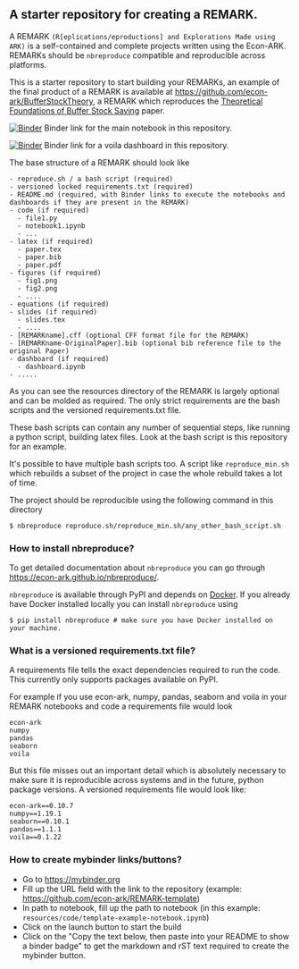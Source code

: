 ## A starter repository for creating a REMARK.

A REMARK `(R[eplications/eproductions] and Explorations Made using ARK)` is a self-contained and complete projects written using the Econ-ARK. REMARKs should be `nbreproduce` compatible and reproducible across platforms.

This is a starter repository to start building your REMARKs, an example of the final product of a REMARK is available at https://github.com/econ-ark/BufferStockTheory, a REMARK which reproduces the [Theoretical Foundations of Buffer Stock Saving]() paper.


[![Binder](https://mybinder.org/badge_logo.svg)](https://mybinder.org/v2/gh/econ-ark/REMARK-template/master?filepath=resources%2Fcode%2Ftemplate-example-notebook.ipynb) Binder link for the main notebook in this repository.

[![Binder](https://mybinder.org/badge_logo.svg)](https://mybinder.org/v2/gh/econ-ark/REMARK-template/master?urlpath=voila%2Frender%2Fresources%2Fdashboard%2Fdashboard.ipynb) Binder link for a voila dashboard in this repository.

The base structure of a REMARK should look like
```
- reproduce.sh / a bash script (required)
- versioned locked requirements.txt (required)
- README.md (required, with Binder links to execute the notebooks and dashboards if they are present in the REMARK)
- code (if required)
  - file1.py
  - notebook1.ipynb
  - ...
- latex (if required)
  - paper.tex
  - paper.bib
  - paper.pdf
- figures (if required)
  - fig1.png
  - fig2.png
  - ....
- equations (if required)
- slides (if required)
  - slides.tex
  - ....
- [REMARKname].cff (optional CFF format file for the REMARK)
- [REMARKname-OriginalPaper].bib (optional bib reference file to the original Paper)
- dashboard (if required)
  - dashboard.ipynb
- .....
```
As you can see the resources directory of the REMARK is largely optional and can be molded as required. The only strict requirements are the bash scripts and the versioned requirements.txt file.

These bash scripts can contain any number of sequential steps, like running a python script, building latex files. Look at the bash script is this repository for an example.

It's possible to have multiple bash scripts too. A script like `reproduce_min.sh` which rebuilds a subset of the project in case the whole rebuild takes a lot of time.

The project should be reproducible using the following command in this directory
```
$ nbreproduce reproduce.sh/reproduce_min.sh/any_other_bash_script.sh
```

### How to install nbreproduce?

To get detailed documentation about `nbreproduce` you can go through https://econ-ark.github.io/nbreproduce/.

`nbreproduce` is available through PyPI and depends on [Docker](https://www.docker.com/products/docker-desktop).
If you already have Docker installed locally you can install `nbreproduce` using
```
$ pip install nbreproduce # make sure you have Docker installed on your machine. 
```

### What is a versioned requirements.txt file?

A requirements file tells the exact dependencies required to run the code. This currently only supports packages available on PyPI.

For example if you use econ-ark, numpy, pandas, seaborn and voila in your REMARK notebooks and code a requirements file would look
```
econ-ark
numpy
pandas
seaborn
voila
```
But this file misses out an important detail which is absolutely necessary to make sure it is reproducible across systems and in the future, python package versions. A versioned requirements file would look like:
```
econ-ark==0.10.7
numpy==1.19.1
seaborn==0.10.1
pandas==1.1.1
voila==0.1.22
```

### How to create mybinder links/buttons?

- Go to https://mybinder.org
- Fill up the URL field with the link to the repository (example: https://github.com/econ-ark/REMARK-template)
- In path to notebook, fill up the path to notebook (in this example: `resources/code/template-example-notebook.ipynb`)
- Click on the launch button to start the build
- Click on the "Copy the text below, then paste into your README to show a binder badge" to get the markdown and rST text required to create the mybinder button.

